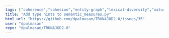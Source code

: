 ```yaml
---
tags: ["coherence","cohesion","entity-graph","lexical-diversity","natural-language-processing","readability-metrics","semantic-measurements","spacy","spacy-extensions","text-analysis","text-mining","text-processing","ttr","type-token-ratio"]
title: "Add type hints to semantic_measures.py"
html_url: "https://github.com/dpalmasan/TRUNAJOD2.0/issues/35"
user: "dpalmasan"
repo: "dpalmasan/TRUNAJOD2.0"
---
```


